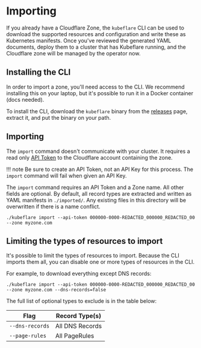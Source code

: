 # Importing

If you already have a Cloudflare Zone, the `kubeflare` CLI can be used to download the supported resources and configuration and write these as Kubernetes manifests. 
Once you've reviewed the generated YAML documents, deploy them to a cluster that has Kubeflare running, and the Cloudflare zone will be managed by the operator now.

## Installing the CLI

In order to import a zone, you'll need access to the CLI.
We recommend installing this on your laptop, but it's possible to run it in a Docker container (docs needed).

To install the CLI, download the `kubeflare` binary from the [releases](https://github.com/replicatedhq/kubeflare/releases) page, extract it, and put the binary on your path.

## Importing

The `import` command doesn't communicate with your cluster. 
It requires a read only [API Token](https://support.cloudflare.com/hc/en-us/articles/200167836-Managing-API-Tokens-and-Keys#12345680) to the Cloudflare account containing the zone. 

!!! note
    Be sure to create an API Token, not an API Key for this process. 
    The `import` command will fail when given an API Key.

The `import` command requires an API Token and a Zone name.
All other fields are optional. 
By default, all record types are extracted and written as YAML manifests in `./imported/`. 
Any existing files in this directory will be overwritten if there is a name conflict.

```shell
./kubeflare import --api-token 000000-0000-REDACTED_000000_REDACTED_00 --zone myzone.com
```

## Limiting the types of resources to import

It's possible to limit the types of resources to import.
Because the CLI imports them all, you can disable one or more types of resources in the CLI.

For example, to download everything except DNS records:

```shell
./kubeflare import --api-token 000000-0000-REDACTED_000000_REDACTED_00 --zone myzone.com --dns-records=false
```

The full list of optional types to exclude is in the table below:

| Flag | Record Type(s) 
|------|---------------
| `--dns-records` | All DNS Records
| `--page-rules` | All PageRules


